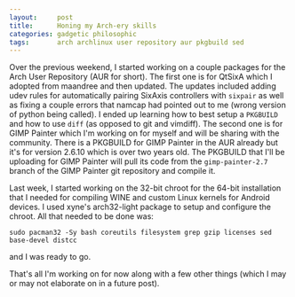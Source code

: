 ```yaml
---
layout:     post
title:      Honing my Arch-ery skills
categories: gadgetic philosophic
tags:       arch archlinux user repository aur pkgbuild sed
---
```


Over the previous weekend, I started working on a couple packages for the Arch User Repository (AUR for short). The first one is for QtSixA which I adopted from maandree and then updated. The updates included adding udev rules for 
automatically pairing SixAxis controllers with <code>sixpair</code> as well as fixing a couple errors that namcap had pointed out to me (wrong version of python being called). I ended up learning how to best setup a 
<code>PKGBUILD</code> and how to use <code>diff</code> (as opposed to git and vimdiff). The second one is for GIMP Painter which I'm working on for myself and will be sharing with the community. There is a PKGBUILD for 
GIMP Painter in the AUR already but it's for version 2.6.10 which is over two years old. The PKGBUILD that I'll be uploading for GIMP Painter will pull its code from the <code>gimp-painter-2.7</code> branch of the GIMP Painter 
git repository and compile it.

Last week, I started working on the 32-bit chroot for the 64-bit installation that I needed for compiling WINE and custom Linux kernels for Android devices. I used xyne's arch32-light package to setup and configure the chroot. 
All that needed to be done was:

    sudo pacman32 -Sy bash coreutils filesystem grep gzip licenses sed base-devel distcc

and I was ready to go.

That's all I'm working on for now along with a few other things (which I may or may not elaborate on in a future post).
